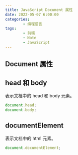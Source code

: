```yaml
---
title: JavaScript Document 属性
date: 2022-05-07 6:00:00
categories:
        - 编程语言
tags:
        - 前端
        - Note
        - JavaScript
---
```


## Document 属性

## head 和 body

表示文档中的 head 和 body 元素。

```js
document.head;
document.body;
```

## documentElement

表示文档中的 html 元素。

```js
document.documentElement;
```
